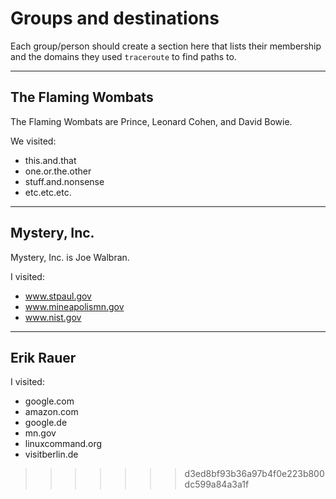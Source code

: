 # Groups and destinations

Each group/person should create a section here that lists their membership
and the domains they used `traceroute` to find paths to.

---

## The Flaming Wombats

The Flaming Wombats are Prince, Leonard Cohen, and David Bowie.

We visited:

* this.and.that
* one.or.the.other
* stuff.and.nonsense
* etc.etc.etc.

---

## Mystery, Inc.

Mystery, Inc. is Joe Walbran.

I visited:

* www.stpaul.gov
* www.mineapolismn.gov
* www.nist.gov

---

## Erik Rauer

I visited:

* google.com
* amazon.com
* google.de
* mn.gov
* linuxcommand.org
* visitberlin.de
>>>>>>> d3ed8bf93b36a97b4f0e223b800dc599a84a3a1f
